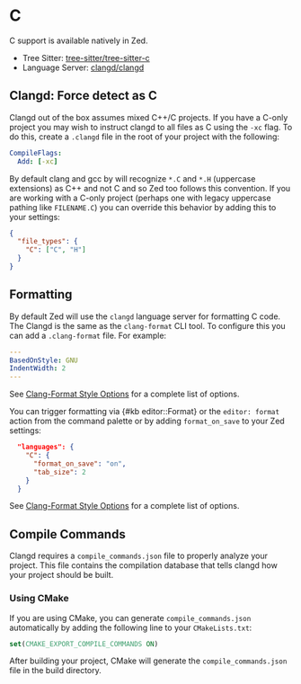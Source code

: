 # C

C support is available natively in Zed.

- Tree Sitter: [tree-sitter/tree-sitter-c](https://github.com/tree-sitter/tree-sitter-c)
- Language Server: [clangd/clangd](https://github.com/clangd/clangd)

## Clangd: Force detect as C

Clangd out of the box assumes mixed C++/C projects. If you have a C-only project you may wish to instruct clangd to all files as C using the `-xc` flag. To do this, create a `.clangd` file in the root of your project with the following:

```yaml
CompileFlags:
  Add: [-xc]
```

By default clang and gcc by will recognize `*.C` and `*.H` (uppercase extensions) as C++ and not C and so Zed too follows this convention. If you are working with a C-only project (perhaps one with legacy uppercase pathing like `FILENAME.C`) you can override this behavior by adding this to your settings:

```json
{
  "file_types": {
    "C": ["C", "H"]
  }
}
```

## Formatting

By default Zed will use the `clangd` language server for formatting C code. The Clangd is the same as the `clang-format` CLI tool. To configure this you can add a `.clang-format` file. For example:

```yaml
---
BasedOnStyle: GNU
IndentWidth: 2
---
```

See [Clang-Format Style Options](https://clang.llvm.org/docs/ClangFormatStyleOptions.html) for a complete list of options.

You can trigger formatting via {#kb editor::Format} or the `editor: format` action from the command palette or by adding `format_on_save` to your Zed settings:

```json
  "languages": {
    "C": {
      "format_on_save": "on",
      "tab_size": 2
    }
  }
```

See [Clang-Format Style Options](https://clang.llvm.org/docs/ClangFormatStyleOptions.html) for a complete list of options.

## Compile Commands

Clangd requires a `compile_commands.json` file to properly analyze your project. This file contains the compilation database that tells clangd how your project should be built.

### Using CMake

If you are using CMake, you can generate `compile_commands.json` automatically by adding the following line to your `CMakeLists.txt`:

```cmake
set(CMAKE_EXPORT_COMPILE_COMMANDS ON)
```

After building your project, CMake will generate the `compile_commands.json` file in the build directory.
